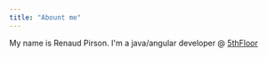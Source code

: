 ```yaml
---
title: "Abount me"
---
```


My name is Renaud Pirson. I'm a java/angular developer @ [5thFloor](https://5thfloor.be)
